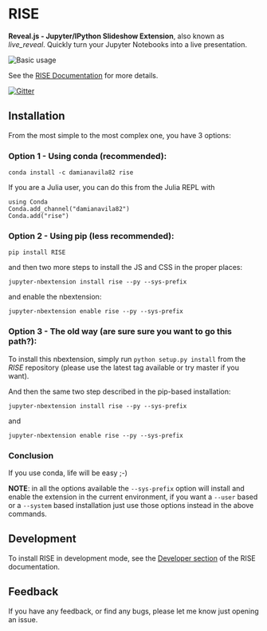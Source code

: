 # RISE

**Reveal.js - Jupyter/IPython Slideshow Extension**, also known as *live_reveal*.
Quickly turn your Jupyter Notebooks into a live presentation.

![Basic usage](https://media.giphy.com/media/3oxHQtTxAaZwMOHr9u/giphy.gif)

See the [RISE Documentation](https://damianavila.github.io/RISE) for more
details.

[![Gitter](https://badges.gitter.im/Join%20Chat.svg)](https://gitter.im/damianavila/RISE)

## Installation

From the most simple to the most complex one, you have 3 options:

### Option 1 - Using conda (recommended):

```
conda install -c damianavila82 rise
```

If you are a Julia user, you can do this from the Julia REPL with
```
using Conda
Conda.add_channel("damianavila82")
Conda.add("rise")
```

### Option 2 - Using pip (less recommended):

```
pip install RISE
```
and then two more steps to install the JS and CSS in the proper places:

```
jupyter-nbextension install rise --py --sys-prefix
```

and enable the nbextension:

```
jupyter-nbextension enable rise --py --sys-prefix
```

### Option 3 - The old way (are sure sure you want to go this path?):

To install this nbextension, simply run ``python setup.py install`` from the
*RISE* repository (please use the latest tag available or try master if you want).

And then the same two step described in the pip-based installation:

```
jupyter-nbextension install rise --py --sys-prefix
```

and

```
jupyter-nbextension enable rise --py --sys-prefix
```

### Conclusion

If you use conda, life will be easy ;-)

**NOTE**: in all the options available the `--sys-prefix` option will install and
enable the extension in the current environment, if you want a `--user` based or a
`--system` based installation just use those options instead in the above commands.

## Development

To install RISE in development mode, see the
[Developer section](https://damianavila.github.io/RISE/dev/develop.html) of the RISE
documentation.

## Feedback

If you have any feedback, or find any bugs, please let me know just opening
an issue.
